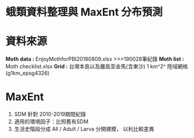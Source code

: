 # 蛾類資料整理與 MaxEnt 分布預測  

# 資料來源
**Moth data :** EnjoyMothforPBI20180809.xlsx
    >>>190028筆紀錄
**Moth list :** Moth checklist.xlsx
**Grid :** 台灣本島以及離島澎金馬(含東沙) 1 km^2^ 陸域網格 (g1km_epsg4326)

# MaxEnt
1. SDM 針對 2010-2019期間紀錄  
2. 適用的環境因子：比照舊有SDM  
3. 生活史階段分成 All / Adult / Larva 分開建模， 以利比較差異  
